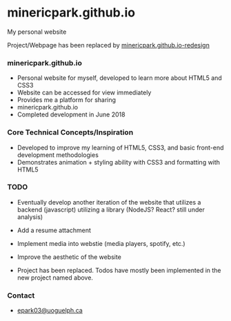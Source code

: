 # minericpark.github.io
My personal website

Project/Webpage has been replaced by [minericpark.github.io-redesign](https://github.com/minericpark/minericpark.github.io-redesign)

### minericpark.github.io

- Personal website for myself, developed to learn more about HTML5 and CSS3
- Website can be accessed for view immediately
- Provides me a platform for sharing
- minericpark.github.io
- Completed development in June 2018

### Core Technical Concepts/Inspiration

- Developed to improve my learning of HTML5, CSS3, and basic front-end development methodologies
- Demonstrates animation + styling ability with CSS3 and formatting with HTML5

### TODO
- Eventually develop another iteration of the website that utilizes a backend (javascript) utilizing a library (NodeJS? React? still under analysis)
- Add a resume attachment
- Implement media into webstie (media players, spotify, etc.)
- Improve the aesthetic of the website

- Project has been replaced. Todos have mostly been implemented in the new project named above.

### Contact
- epark03@uoguelph.ca

